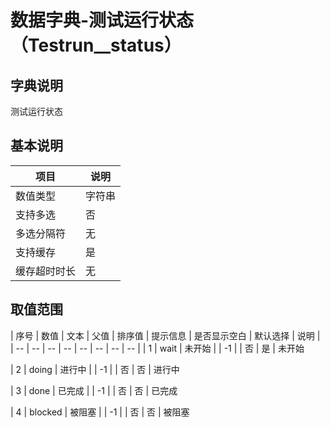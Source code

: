 # 数据字典-测试运行状态（Testrun__status）
## 字典说明
测试运行状态

## 基本说明
| 项目 | 说明 |
| -- | -- |
| 数值类型 | 字符串 |
| 支持多选 | 否 |
| 多选分隔符 | 无 |
| 支持缓存 | 是 |
| 缓存超时时长 | 无 |

## 取值范围
| 序号 | 数值 | 文本 | 父值 | 排序值 | 提示信息 | 是否显示空白 | 默认选择 | 说明 |
| -- | -- | -- | -- | -- | -- | -- | -- |
| 1 | wait | 未开始 |  | -1 |  | 否 | 是 | 未开始

| 2 | doing | 进行中 |  | -1 |  | 否 | 否 | 进行中

| 3 | done | 已完成 |  | -1 |  | 否 | 否 | 已完成

| 4 | blocked | 被阻塞 |  | -1 |  | 否 | 否 | 被阻塞


